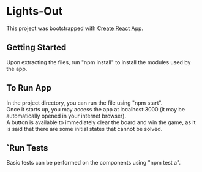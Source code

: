 # Lights-Out

This project was bootstrapped with [Create React App](https://github.com/facebook/create-react-app).

## Getting Started

Upon extracting the files, run "npm install" to install the modules used by the app.

## To Run App

In the project directory, you can run the file using "npm start".   
Once it starts up, you may access the app at localhost:3000 (it may be automatically opened in your internet browser).  
A button is available to immediately clear the board and win the game, as it is said that there are some initial states that cannot be solved.

## `Run Tests

Basic tests can be performed on the components using "npm test a".